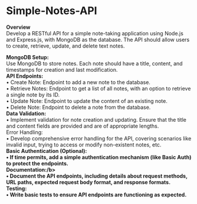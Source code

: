 # Simple-Notes-API
<b>Overview</b><br> 
Develop a RESTful API for a simple note-taking application using Node.js and Express.js, with MongoDB as the database. The API should allow users to create, retrieve, update, and delete text notes.

<b>MongoDB Setup:</b><br>
Use MongoDB to store notes. Each note should have a title, content, and timestamps for creation and
last modification.<br>
<b>API Endpoints:</b><br>
• Create Note: Endpoint to add a new note to the database.<br>
• Retrieve Notes: Endpoint to get a list of all notes, with an option to retrieve a single note by its
ID.<br>
• Update Note: Endpoint to update the content of an existing note.<br>
• Delete Note: Endpoint to delete a note from the database.<br>
<b>Data Validation:</b><br>
• Implement validation for note creation and updating. Ensure that the title and content fields are
provided and are of appropriate lengths.<br>
Error Handling:<br>
• Develop comprehensive error handling for the API, covering scenarios like invalid input, trying to
access or modify non-existent notes, etc.<br>
<b>Basic Authentication (Optional):<b/><br>
• If time permits, add a simple authentication mechanism (like Basic Auth) to protect the
endpoints.<br>
<b>Documentation:/b><br>
• Document the API endpoints, including details about request methods, URL paths, expected
request body format, and response formats.<br>
<b>Testing:<b/><br>
• Write basic tests to ensure API endpoints are functioning as expected.<br>
